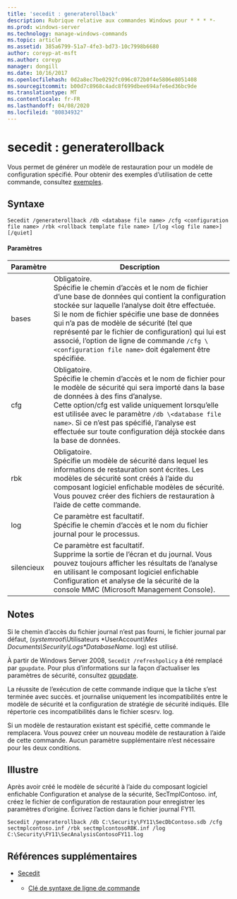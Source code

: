 ```yaml
---
title: 'secedit : generaterollback'
description: Rubrique relative aux commandes Windows pour * * * *-
ms.prod: windows-server
ms.technology: manage-windows-commands
ms.topic: article
ms.assetid: 385a6799-51a7-4fe3-bd73-10c7998b6680
author: coreyp-at-msft
ms.author: coreyp
manager: dongill
ms.date: 10/16/2017
ms.openlocfilehash: 0d2a8ec7be0292fc096c072b0f4e5806e8051408
ms.sourcegitcommit: b00d7c8968c4adc8f699dbee694afe6ed36bc9de
ms.translationtype: MT
ms.contentlocale: fr-FR
ms.lasthandoff: 04/08/2020
ms.locfileid: "80834932"
---
```

# <a name="seceditgeneraterollback"></a>secedit : generaterollback



Vous permet de générer un modèle de restauration pour un modèle de configuration spécifié. Pour obtenir des exemples d’utilisation de cette commande, consultez [exemples](#BKMK_Examples).

## <a name="syntax"></a>Syntaxe

```
Secedit /generaterollback /db <database file name> /cfg <configuration file name> /rbk <rollback template file name> [/log <log file name>] [/quiet]
```

#### <a name="parameters"></a>Paramètres

|Paramètre|Description|
|---------|-----------|
|bases|Obligatoire.</br>Spécifie le chemin d’accès et le nom de fichier d’une base de données qui contient la configuration stockée sur laquelle l’analyse doit être effectuée.</br>Si le nom de fichier spécifie une base de données qui n’a pas de modèle de sécurité (tel que représenté par le fichier de configuration) qui lui est associé, l’option de ligne de commande `/cfg \<configuration file name>` doit également être spécifiée.|
|cfg|Obligatoire.</br>Spécifie le chemin d’accès et le nom de fichier pour le modèle de sécurité qui sera importé dans la base de données à des fins d’analyse.</br>Cette option/cfg est valide uniquement lorsqu’elle est utilisée avec le paramètre `/db \<database file name>`. Si ce n’est pas spécifié, l’analyse est effectuée sur toute configuration déjà stockée dans la base de données.|
|rbk|Obligatoire.</br>Spécifie un modèle de sécurité dans lequel les informations de restauration sont écrites. Les modèles de sécurité sont créés à l’aide du composant logiciel enfichable modèles de sécurité. Vous pouvez créer des fichiers de restauration à l’aide de cette commande.|
|log|Ce paramètre est facultatif.</br>Spécifie le chemin d’accès et le nom du fichier journal pour le processus.|
|silencieux|Ce paramètre est facultatif.</br>Supprime la sortie de l’écran et du journal. Vous pouvez toujours afficher les résultats de l’analyse en utilisant le composant logiciel enfichable Configuration et analyse de la sécurité de la console MMC (Microsoft Management Console).|

## <a name="remarks"></a>Notes

Si le chemin d’accès du fichier journal n’est pas fourni, le fichier journal par défaut, (*systemroot*\Utilisateurs \*UserAccount<em>\Mes Documents\Security\Logs\*DatabaseName</em>. log) est utilisé.

À partir de Windows Server 2008, `Secedit /refreshpolicy` a été remplacé par `gpupdate`. Pour plus d’informations sur la façon d’actualiser les paramètres de sécurité, consultez [gpupdate](gpupdate.md).

La réussite de l’exécution de cette commande indique que la tâche s’est terminée avec succès. et journalise uniquement les incompatibilités entre le modèle de sécurité et la configuration de stratégie de sécurité indiqués. Elle répertorie ces incompatibilités dans le fichier scesrv. log.

Si un modèle de restauration existant est spécifié, cette commande le remplacera. Vous pouvez créer un nouveau modèle de restauration à l’aide de cette commande. Aucun paramètre supplémentaire n’est nécessaire pour les deux conditions.

## <a name="examples"></a><a name=BKMK_Examples></a>Illustre

Après avoir créé le modèle de sécurité à l’aide du composant logiciel enfichable Configuration et analyse de la sécurité, SecTmplContoso. inf, créez le fichier de configuration de restauration pour enregistrer les paramètres d’origine. Écrivez l’action dans le fichier journal FY11.
```
Secedit /generaterollback /db C:\Security\FY11\SecDbContoso.sdb /cfg sectmplcontoso.inf /rbk sectmplcontosoRBK.inf /log C:\Security\FY11\SecAnalysisContosoFY11.log
```

## <a name="additional-references"></a>Références supplémentaires

-   [Secedit](secedit.md)
-   - [Clé de syntaxe de ligne de commande](command-line-syntax-key.md)
